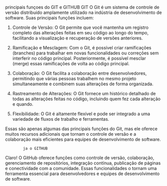 principais funçoes do GIT e GITHUB
                  GIT
O Git é um sistema de controle 
de versão distribuído amplamente utilizado na indústria 
de desenvolvimento de software. Suas principais funções incluem: 

1. Controle de Versão: O Git permite que você mantenha um registro
 completo das alterações
feitas em seu código ao longo do tempo,
facilitando a visualização e recuperação de versões anteriores.

2. Ramificação e Mesclagem: Com o Git, é possível criar ramificações
 (branches) para trabalhar em novas funcionalidades ou correções sem
interferir no código principal. Posteriormente, é possível mesclar (merge)
essas ramificações de volta ao código principal.

3. Colaboração: O Git facilita a colaboração entre desenvolvedores,
 permitindo que várias pessoas trabalhem no mesmo projeto
 simultaneamente e combinem suas alterações
 de forma organizada.

4. Rastreamento de Alterações: O Git fornece um histórico detalhado
 de todas as alterações feitas no código, incluindo quem fez cada
 alteração e quando.

5. Flexibilidade: O Git é altamente flexível e pode ser integrado
 a uma variedade de fluxos de trabalho e ferramentas.

Essas são apenas algumas das principais funções do Git, 
mas ele oferece muitos recursos
adicionais que tornam o controle de versão e a colaboração 
mais eficientes para equipes de desenvolvimento de software.

            ja o GITHUB

Claro! O GitHub oferece funções como controle de versão,
colaboração, gerenciamento de repositórios, integração contínua, 
publicação de páginas e conectividade com a comunidade. 
Essas funcionalidades o tornam uma ferramenta essencial
para desenvolvedores e equipes de desenvolvimento de software.            

